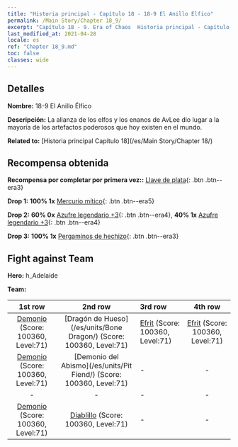 ```yaml
---
title: "Historia principal - Capítulo 18 - 18-9 El Anillo Élfico"
permalink: /Main Story/Chapter 18_9/
excerpt: "Capítulo 18 - 9. Era of Chaos  Historia principal - Capítulo 18_9. 18-9 El Anillo Élfico"
last_modified_at: 2021-04-28
locale: es
ref: "Chapter 18_9.md"
toc: false
classes: wide
---
```


## Detalles

 **Nombre:** 18-9 El Anillo Élfico

 **Descripción:** La alianza de los elfos y los enanos de AvLee dio lugar a la mayoría de los artefactos poderosos que hoy existen en el mundo.

 **Related to:** [Historia principal Capítulo 18](/es/Main Story/Chapter 18/)

## Recompensa obtenida

 **Recompensa por completar por primera vez::** [Llave de plata](/ItemsES/con_693/){: .btn .btn--era3}

 **Drop 1:** **100% 1x** [Mercurio mítico](/ItemsES/mat_63/){: .btn .btn--era5}

 **Drop 2:** **60% 0x** [Azufre legendario +3](/ItemsES/mat_57/){: .btn .btn--era4}, **40% 1x** [Azufre legendario +3](/ItemsES/mat_57/){: .btn .btn--era4}

 **Drop 3:** **100% 1x** [Pergaminos de hechizo](/ItemsES/con_694/){: .btn .btn--era3}


## Fight against Team
 **Hero:** h_Adelaide

 **Team:**


  | 1st row | 2nd row | 3rd row | 4th row |
  |:----:|:----:|:----|:----:|
  | [Demonio](/es/units/Demon/) (Score: 100360, Level:71)  | [Dragón de Hueso](/es/units/Bone Dragon/) (Score: 100360, Level:71)  | [Efrit](/es/units/Efreeti/) (Score: 100360, Level:71)  | [Efrit](/es/units/Efreeti/) (Score: 100360, Level:71)  |
  | [Demonio](/es/units/Demon/) (Score: 100360, Level:71)  | [Demonio del Abismo](/es/units/Pit Fiend/) (Score: 100360, Level:71)  | - | - |
  | - | - | - | - |
  | [Demonio](/es/units/Demon/) (Score: 100360, Level:71)  | [Diablillo](/es/units/Imp/) (Score: 100360, Level:71)  | - | - |


